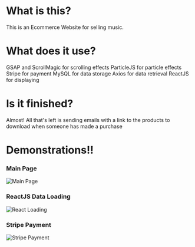 # What is this?
This is an Ecommerce Website for selling music.
# What does it use?
GSAP and ScrollMagic for scrolling effects
ParticleJS for particle effects
Stripe for payment
MySQL for data storage 
Axios for data retrieval
ReactJS for displaying
# Is it finished?
Almost! All that's left is sending emails with a link to the products to download when someone has made a purchase

# Demonstrations!!

### Main Page
![Main Page](https://i.postimg.cc/Y0XBp8Cq/ezgif-com-video-to-gif.gif)

### ReactJS Data Loading
![React Loading](https://i.postimg.cc/bvVchZGQ/ezgif-com-video-to-gif.gif)

### Stripe Payment

![Stripe Payment](https://i.postimg.cc/FFDcQmGh/ezgif-com-video-to-gif.gif)
